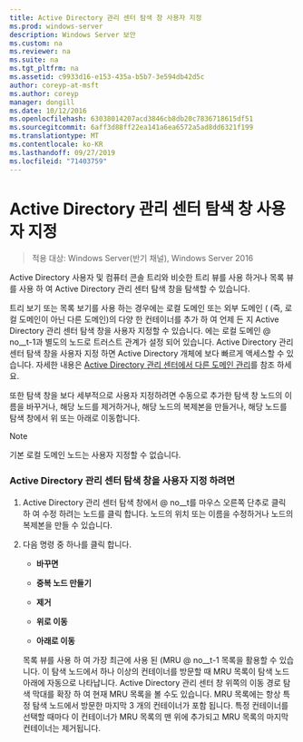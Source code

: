 ```yaml
---
title: Active Directory 관리 센터 탐색 창 사용자 지정
ms.prod: windows-server
description: Windows Server 보안
ms.custom: na
ms.reviewer: na
ms.suite: na
ms.tgt_pltfrm: na
ms.assetid: c9933d16-e153-435a-b5b7-3e594db42d5c
author: coreyp-at-msft
ms.author: coreyp
manager: dongill
ms.date: 10/12/2016
ms.openlocfilehash: 63038014207acd3846cb8db20c7836718615df51
ms.sourcegitcommit: 6aff3d88ff22ea141a6ea6572a5ad8dd6321f199
ms.translationtype: MT
ms.contentlocale: ko-KR
ms.lasthandoff: 09/27/2019
ms.locfileid: "71403759"
---
```

# <a name="customize-the-active-directory-administrative-center-navigation-pane"></a>Active Directory 관리 센터 탐색 창 사용자 지정

>적용 대상: Windows Server(반기 채널), Windows Server 2016

  Active Directory 사용자 및 컴퓨터 콘솔 트리와 비슷한 트리 뷰를 사용 하거나 목록 뷰를 사용 하 여 Active Directory 관리 센터 탐색 창을 탐색할 수 있습니다.

 트리 보기 또는 목록 보기를 사용 하는 경우에는 로컬 도메인 또는 외부 도메인 \( (즉, 로컬 도메인이 아닌 다른 도메인)의 다양 한 컨테이너를 추가 하 여 언제 든 지 Active Directory 관리 센터 탐색 창을 사용자 지정할 수 있습니다. 에는 로컬 도메인 @ no__t-1과 별도의 노드로 트러스트 관계가 설정 되어 있습니다. Active Directory 관리 센터 탐색 창을 사용자 지정 하면 Active Directory 개체에 보다 빠르게 액세스할 수 있습니다. 자세한 내용은 [Active Directory 관리 센터에서 다른 도메인 관리](manage-different-domains-in-active-directory-administrative-center.md)를 참조 하세요.

 또한 탐색 창을 보다 세부적으로 사용자 지정하려면 수동으로 추가한 탐색 창 노드의 이름을 바꾸거나, 해당 노드를 제거하거나, 해당 노드의 복제본을 만들거나, 해당 노드를 탐색 창에서 위 또는 아래로 이동합니다.

> [!NOTE]
>  기본 로컬 도메인 노드는 사용자 지정할 수 없습니다.

### <a name="to-customize-the-active-directory-administrative-center-navigation-pane"></a>Active Directory 관리 센터 탐색 창을 사용자 지정 하려면

1. Active Directory 관리 센터 탐색 창에서 @ no__t를 마우스 오른쪽 단추로 클릭 하 여 수정 하려는 노드를 클릭 합니다. 노드의 위치 또는 이름을 수정하거나 노드의 복제본을 만들 수 있습니다.

2. 다음 명령 중 하나를 클릭 합니다.

   -   **바꾸면**

   -   **중복 노드 만들기**

   -   **제거**

   -   **위로 이동**

   -   **아래로 이동**

   목록 뷰를 사용 하 여 가장 최근에 사용 된 \(MRU @ no__t-1 목록을 활용할 수 있습니다. 이 탐색 노드에서 하나 이상의 컨테이너를 방문할 때 MRU 목록이 탐색 노드 아래에 자동으로 나타납니다. Active Directory 관리 센터 창 위쪽의 이동 경로 탐색 막대를 확장 하 여 현재 MRU 목록을 볼 수도 있습니다. MRU 목록에는 항상 특정 탐색 노드에서 방문한 마지막 3 개의 컨테이너가 포함 됩니다. 특정 컨테이너를 선택할 때마다 이 컨테이너가 MRU 목록의 맨 위에 추가되고 MRU 목록의 마지막 컨테이너는 제거됩니다.

  

